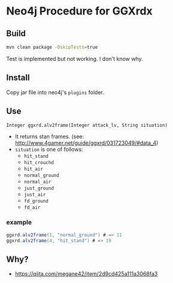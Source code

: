 # Neo4j Procedure for GGXrdx

## Build

```bash
mvn clean package -DskipTests=true
```

Test is implemented but not working. I don't know why.

## Install

Copy jar file into neo4j's `plugins` folder.

## Use

`Integer ggxrd.alv2frame(Integer attack_lv, String situation)`

* It returns stan frames. (see: http://www.4gamer.net/guide/ggxrd/031723049/#data_4)
* `situation` is one of follows:
    * `hit_stand`
    * `hit_crouchd`
    * `hit_air`
    * `normal_ground`
    * `normal_air`
    * `just_ground`
    * `just_air`
    * `fd_ground`
    * `fd_air`

### example

```java
ggxrd.alv2frame(1, "normal_ground") # => 11
ggxrd.alv2frame(4, "hit_stand") # => 19
```

## Why?

* https://qiita.com/megane42/item/2d9cd425a111a3068fa3
